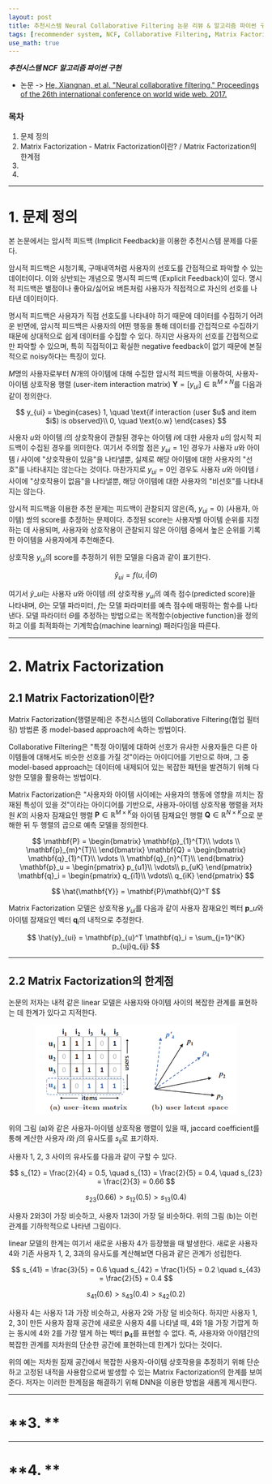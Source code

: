 ```yaml
---
layout: post
title: 추천시스템 Neural Collaborative Filtering 논문 리뷰 & 알고리즘 파이썬 구현
tags: [recommender system, NCF, Collaborative Filtering, Matrix Factorization, Python]
use_math: true
---
```


***추천시스템 NCF 알고리즘 파이썬 구현***

* 논문 -> [He, Xiangnan, et al. "Neural collaborative filtering." Proceedings of the 26th international conference on world wide web. 2017.
](https://dl.acm.org/doi/pdf/10.1145/3038912.3052569?casa_token=FfITqllG5HMAAAAA:rI_bL7aiSwK9r061e8X7_SEIpBIfLd8_MGB3yMrIlj53dzlfvN97S_qZDIgKPepzSjjy5cFHEUgCgvY)

### **목차**
1. 문제 정의  
2. Matrix Factorization - Matrix Factorization이란? / Matrix Factorization의 한계점  
3.  
4.  

---
# **1. 문제 정의**
본 논문에서는 암시적 피드백 (Implicit Feedback)을 이용한 추천시스템 문제를 다룬다.

암시적 피드백은 시청기록, 구매내역처럼 사용자의 선호도를 간접적으로 파악할 수 있는 데이터이다. 이와 상반되는 개념으로 명시적 피드백 (Explicit Feedback)이 있다. 명시적 피드백은 별점이나 좋아요/싫어요 버튼처럼 사용자가 직접적으로 자신의 선호를 나타낸 데이터이다.

명시적 피드백은 사용자가 직접 선호도를 나타내야 하기 때문에 데이터를 수집하기 어려운 반면에, 암시적 피드백은 사용자의 어떤 행동을 통해 데이터를 간접적으로 수집하기 때문에 상대적으로 쉽게 데이터를 수집할 수 있다. 하지만 사용자의 선호를 간접적으로만 파악할 수 있으며, 특히 직접적이고 확실한 negative feedback이 없기 때문에 본질적으로 noisy하다는 특징이 있다.

$M$명의 사용자로부터 $N$개의 아이템에 대해 수집한 암시적 피드백을 이용하여, 사용자-아이템 상호작용 행렬 (user-item interaction matrix) $\mathbf{Y} = [y_{ui}] \in \mathbb{R}^{M \times N}$를 다음과 같이 정의한다.

$$
y_{ui} = \begin{cases}
1, \quad \text{if interaction (user $u$ and item $i$) is observed}\\
0, \quad \text{o.w}
\end{cases}
$$

사용자 $u$와 아이템 $i$의 상호작용이 관찰된 경우는 아이템 $i$에 대한 사용자 $u$의 암시적 피드백이 수집된 경우를 의미한다. 여기서 주의할 점은 $y_{ui}=1$인 경우가 사용자 $u$와 아이템 $i$ 사이에 "상호작용이 있음"을 나타낼뿐, 실제로 해당 아이템에 대한 사용자의 "선호"를 나타내지는 않는다는 것이다. 마찬가지로 $y_{ui} = 0$인 경우도 사용자 $u$와 아이템 $i$ 사이에 "상호작용이 없음"을 나타낼뿐, 해당 아이템에 대한 사용자의 "비선호"를 나타내지는 않는다.

암시적 피드백을 이용한 추천 문제는 피드백이 관찰되지 않은(즉, $y_{ui} = 0$) (사용자, 아이템) 쌍의 score를 추정하는 문제이다. 추정된 score는 사용자별 아이템 순위를 지정하는 데 사용되며, 사용자와 상호작용이 관찰되지 않은 아이템 중에서 높은 순위를 기록한 아이템을 사용자에게 추천해준다.

상호작용 $y_{ui}$의 score를 추정하기 위한 모델을 다음과 같이 표기한다.  

$$
\hat{y}_{ui} = f(u, i \vert \Theta)
$$

여기서 $\hat{y}\_{ui}$는 사용자 $u$와 아이템 $i$의 상호작용 $y_{ui}$의 예측 점수(predicted score)을 나타내며, $\Theta$는 모델 파라미터, $f$는 모델 파라미터를 예측 점수에 매핑하는 함수를 나타낸다. 모델 파라미터 $\Theta$를 추정하는 방법으로는 목적함수(objective function)을 정의하고 이를 최적화하는 기계학습(machine learning) 패러다임을 따른다.


---
# **2. Matrix Factorization**

## **2.1 Matrix Factorization이란?**
Matrix Factorization(행렬분해)은 추천시스템의 Collaborative Filtering(협업 필터링) 방법론 중 model-based approach에 속하는 방법이다.  

Collaborative Filtering은 "특정 아이템에 대하여 선호가 유사한 사용자들은 다른 아이템들에 대해서도 비슷한 선호를 가질 것"이라는 아이디어를 기반으로 하며, 그 중 model-based approach는 데이터에 내제되어 있는 복잡한 패턴을 발견하기 위해 다양한 모델을 활용하는 방법이다.

Matrix Factorization은 "사용자와 아이템 사이에는 사용자의 행동에 영향을 끼치는 잠재된 특성이 있을 것"이라는 아이디어를 기반으로, 사용자-아이템 상호작용 행렬을 저차원 $K$의 사용자 잠재요인 행렬 $\mathbf{P} \in \mathbb{R}^{M \times K}$와 아이템 잠재요인 행렬 $\mathbf{Q} \in \mathbb{R}^{N \times K}$으로 분해한 뒤 두 행렬의 곱으로 예측 모델을 정의한다.

$$
\mathbf{P} =
\begin{bmatrix}
  \mathbf{p}_{1}^{T}\\
  \vdots \\
  \mathbf{p}_{m}^{T}\\
\end{bmatrix}
\mathbf{Q} =
\begin{bmatrix}
  \mathbf{q}_{1}^{T}\\
  \vdots \\
  \mathbf{q}_{n}^{T}\\
\end{bmatrix}
\mathbf{p}_u =
\begin{pmatrix}
  p_{u1}\\
  \vdots\\
  p_{uK}
\end{pmatrix}
\mathbf{q}_i =
\begin{pmatrix}
  q_{i1}\\
  \vdots\\
  q_{iK}
\end{pmatrix}
$$


$$
\hat{\mathbf{Y}} = \mathbf{P}\mathbf{Q}^T
$$

Matrix Factorization 모델은 상호작용 $y_{ui}$를 다음과 같이 사용자 잠재요인 벡터 $\mathbf{p}\_{u}$와 아이템 잠재요인 벡터 $\mathbf{q}_{i}$의 내적으로 추정한다.

$$
\hat{y}_{ui} =
\mathbf{p}_{u}^T \mathbf{q}_i =
\sum_{j=1}^{K} p_{uj}q_{ij}
$$

---
## **2.2 Matrix Factorization의 한계점**
논문의 저자는 내적 같은 linear 모델은 사용자와 아이템 사이의 복잡한 관계를 표현하는 데 한계가 있다고 지적한다.  

<p align="center">
<img src="https://github.com/ddoeunn/ddoeunn.github.io/blob/main/assets/img/post%20img/ncf_figure1.PNG?raw=true"  alt="limitation example"  width="400">
</p>

위의 그림 (a)와 같은 사용자-아이템 상호작용 행렬이 있을 때, jaccard coefficient를 통해 계산한 사용자 $i$와 $j$의 유사도를 $s_{ij}$로 표기하자.

사용자 1, 2, 3 사이의 유사도를 다음과 같이 구할 수 있다.

$$
s_{12} = \frac{2}{4} = 0.5, \quad s_{13} = \frac{2}{5} = 0.4, \quad s_{23} = \frac{2}{3} = 0.66
$$

$$
s_{23}(0.66) > s_{12}(0.5) > s_{13}(0.4)
$$

사용자 2와3이 가장 비슷하고, 사용자 1과3이 가장 덜 비슷하다. 위의 그림 (b)는 이런 관계를 기하학적으로 나타낸 그림이다.

linear 모델의 한계는 여기서 새로운 사용자 4가 등장했을 때 발생한다. 새로운 사용자 4와 기존 사용자 1, 2, 3과의 유사도를 계산해보면 다음과 같은 관계가 성립한다.

$$
s_{41} = \frac{3}{5} = 0.6 \quad s_{42} = \frac{1}{5} = 0.2 \quad s_{43} = \frac{2}{5} = 0.4
$$

$$
s_{41}(0.6) > s_{43}(0.4) > s_{42}(0.2)
$$

사용자 4는 사용자 1과 가장 비슷하고, 사용자 2와 가장 덜 비슷하다. 하지만 사용자 1, 2, 3이 만든 사용자 잠재 공간에 새로운 사용자 4를 나타낼 때, 4와 1을 가장 가깝게 하는 동시에 4와 2를 가장 멀게 하는 벡터 $\mathbf{p}_4$를 표현할 수 없다. 즉, 사용자와 아이템간의 복잡한 관계를 저차원의 단순한 공간에 표현하는데 한계가 있다는 것이다.


위의 예는 저차원 잠재 공간에서 복잡한 사용자-아이템 상호작용을 추정하기 위해 단순하고 고정된 내적을 사용함으로써 발생할 수 있는 Matrix Factorization의 한계를 보여준다. 저자는 이러한 한계점을 해결하기 위해 DNN을 이용한 방법을 새롭게 제시한다.



---
# **3. **




---
# **4. **
